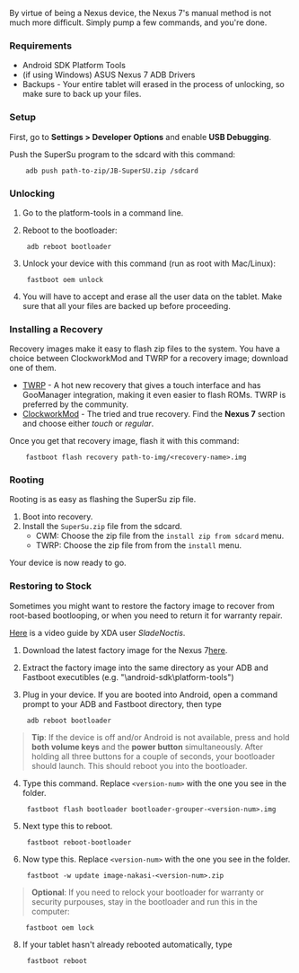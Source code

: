 By virtue of being a Nexus device, the Nexus 7's manual method is not much more difficult. Simply pump a few commands, and you're done.

### Requirements

* Android SDK Platform Tools
* (if using Windows) ASUS Nexus 7 ADB Drivers
* Backups - Your entire tablet will erased in the process of unlocking, so make sure to back up your files.

### Setup

First, go to **Settings > Developer Options** and enable **USB Debugging**.

Push the SuperSu program to the sdcard with this command:

		adb push path-to-zip/JB-SuperSU.zip /sdcard

### Unlocking

1. Go to the platform-tools in a command line.
2. Reboot to the bootloader:

		adb reboot bootloader

3. Unlock your device with this command (run as root with Mac/Linux):

		fastboot oem unlock

4. You will have to accept and erase all the user data on the tablet. Make sure that all your files are backed up before proceeding.

### Installing a Recovery

Recovery images make it easy to flash zip files to the system. You have a choice between ClockworkMod and TWRP for a recovery image; download one of them. 

* [TWRP](http://www.teamw.in/project/twrp2/103) - A hot new recovery that gives a touch interface and has GooManager integration, making it even easier to flash ROMs. TWRP is preferred by the community.
* [ClockworkMod](http://www.clockworkmod.com/rommanager) - The tried and true recovery. Find the **Nexus 7** section and choose either *touch* or *regular*.

Once you get that recovery image, flash it with this command:

		fastboot flash recovery path-to-img/<recovery-name>.img

### Rooting

Rooting is as easy as flashing the SuperSu zip file.

1. Boot into recovery.
2. Install the `SuperSu.zip` file from the sdcard.
	* CWM: Choose the zip file from the `install zip from sdcard` menu.
	* TWRP: Choose the zip file from from the `install` menu.

Your device is now ready to go.

### Restoring to Stock

Sometimes you might want to restore the factory image to recover from root-based bootlooping, or when you need to return it for warranty repair.

[Here](http://www.youtube.com/watch?v=-E-EF0QC0Gc) is a video guide by XDA user *SladeNoctis*.

1. Download the latest factory image for the Nexus 7[here](https://developers.google.com/android/nexus/images#nakasi).

2. Extract the factory image into the same directory as your ADB and Fastboot executibles (e.g. "\android-sdk\platform-tools")

3. Plug in your device. If you are booted into Android, open a command prompt to your ADB and Fastboot directory, then type 

		adb reboot bootloader

> **Tip**: If the device is off and/or Android is not available, press and hold **both volume keys** and the **power button** simultaneously. After holding all three buttons for a couple of seconds, your bootloader should launch. This should reboot you into the bootloader. 

4. Type this command. Replace `<version-num>` with the one you see in the folder.

		fastboot flash bootloader bootloader-grouper-<version-num>.img

5. Next type this to reboot.

		fastboot reboot-bootloader

6. Now type this. Replace `<version-num>` with the one you see in the folder.

		fastboot -w update image-nakasi-<version-num>.zip

> **Optional**: If you need to relock your bootloader for warranty or security purpouses, stay in the bootloader and run this in the computer:

		fastboot oem lock

8. If your tablet hasn't already rebooted automatically, type

		fastboot reboot
